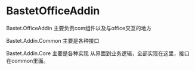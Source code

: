 # BastetOfficeAddin

Bastet.OfficeAddin 主要负责com组件以及与office交互的地方

Bastet.Addin.Common 主要是各种接口

Bastet.Addin.Core 主要是各种实现 从界面到业务逻辑，全部实现在这里，接口在common里面。